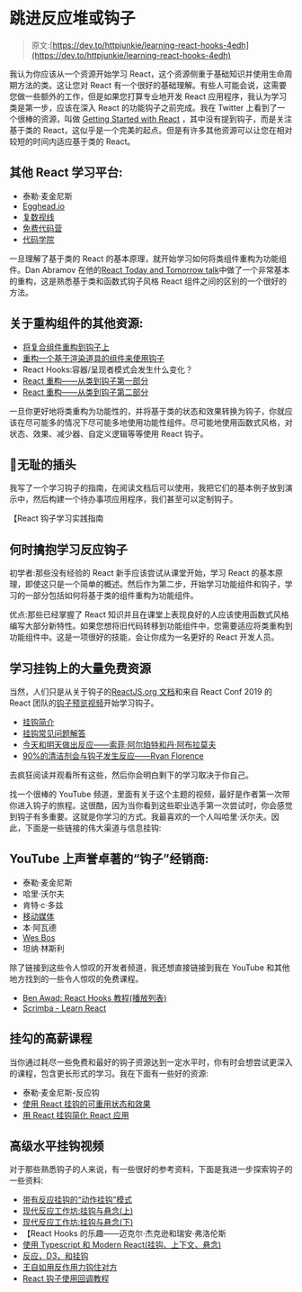 # 跳进反应堆或钩子

> 原文:[https://dev.to/httpjunkie/learning-react-hooks-4edh](https://dev.to/httpjunkie/learning-react-hooks-4edh)

我认为你应该从一个资源开始学习 React，这个资源侧重于基础知识并使用生命周期方法的类。这让您对 React 有一个很好的基础理解。有些人可能会说，这需要您做一些额外的工作，但是如果您打算专业地开发 React 应用程序，我认为学习类是第一步，应该在深入 React 的功能钩子之前完成。我在 Twitter 上看到了一个很棒的资源，叫做 [Getting Started with React](https://www.taniarascia.com/getting-started-with-react/) ，其中没有提到钩子，而是关注基于类的 React，这似乎是一个完美的起点。但是有许多其他资源可以让您在相对较短的时间内适应基于类的 React。

## [](#other-react-learning-platforms)其他 React 学习平台:

*   泰勒·麦金尼斯
*   [Egghead.io](https://egghead.io/search?query=react)
*   [复数视线](https://www.pluralsight.com/paths/react)
*   [免费代码营](https://www.freecodecamp.org/news/learn-react-course/)
*   [代码学院](https://www.codecademy.com/learn/react-101)

一旦理解了基于类的 React 的基本原理，就开始学习如何将类组件重构为功能组件。Dan Abramov 在他的[React Today and Tomorrow talk](https://www.youtube.com/watch?v=V-QO-KO90iQ)中做了一个非常基本的重构，这是熟悉基于类和函数式钩子风格 React 组件之间的区别的一个很好的方法。

## [](#other-resources-on-refactoring-components)关于重构组件的其他资源:

*   [将复合组件重构到钩子上](https://www.youtube.com/watch?v=415EfGPuhSo)
*   [重构一个基于渲染道具的组件来使用钩子](https://www.youtube.com/watch?v=_eVyLVFlSQk)
*   React Hooks:容器/呈现者模式会发生什么变化？
*   [React 重构——从类到钩子第一部分](https://www.youtube.com/watch?v=AiLEe4amO6g)
*   [React 重构——从类到钩子第二部分](https://www.youtube.com/watch?v=MTRP9rnWmH8)

一旦你更好地将类重构为功能性的，并将基于类的状态和效果转换为钩子，你就应该在尽可能多的情况下尽可能多地使用功能性组件。尽可能地使用函数式风格，对状态、效果、减少器、自定义逻辑等等使用 React 钩子。

## [](#shameless-plug)📢无耻的插头

我写了一个学习钩子的指南，在阅读文档后可以使用，我把它们的基本例子放到演示中，然后构建一个待办事项应用程序，我们甚至可以定制钩子。

【React 钩子学习实践指南

## [](#when-to-tackle-learning-react-hooks)何时擒抱学习反应钩子

初学者:那些没有经验的 React 新手应该尝试从课堂开始，学习 React 的基本原理，即使这只是一个简单的概述。然后作为第二步，开始学习功能组件和钩子，学习的一部分包括如何将基于类的组件重构为功能组件。

优点:那些已经掌握了 React 知识并且在课堂上表现良好的人应该使用函数式风格编写大部分新特性。如果您想将旧代码转移到功能组件中，您需要适应将类重构到功能组件中。这是一项很好的技能，会让你成为一名更好的 React 开发人员。

## [](#great-free-resources-on-learning-hooks)学习挂钩上的大量免费资源

当然，人们只是从关于钩子的[ReactJS.org 文档](https://reactjs.org/docs/hooks-intro.html)和来自 React Conf 2019 的 React 团队的[钩子预览视频](https://www.youtube.com/watch?v=dpw9EHDh2bM)开始学习钩子。

*   [挂钩简介](https://reactjs.org/docs/hooks-intro.html)
*   [挂钩常见问题解答](https://reactjs.org/docs/hooks-faq.html)
*   [今天和明天做出反应——索菲·阿尔珀特和丹·阿布拉莫夫](https://www.youtube.com/watch?v=V-QO-KO90iQ&t=3s)
*   [90%的清洁剂会与钩子发生反应——Ryan Florence](https://www.youtube.com/watch?v=wXLf18DsV-I)

去疯狂阅读并观看所有这些，然后你会明白剩下的学习取决于你自己。

找一个很棒的 YouTube 频道，里面有关于这个主题的视频，最好是作者第一次带你进入钩子的旅程。这很酷，因为当你看到这些职业选手第一次尝试时，你会感觉到钩子有多重要。这就是你学习的方式。我最喜欢的一个人叫哈里·沃尔夫。因此，下面是一些链接的伟大渠道与信息挂钩:

## YouTube 上声誉卓著的“钩子”经销商:

*   泰勒·麦金尼斯
*   哈里·沃尔夫
*   肯特·c·多兹
*   [移动媒体](https://www.youtube.com/user/TechGuyWeb)
*   本·阿瓦德
*   [Wes Bos](https://www.youtube.com/user/wesbos/videos)
*   坦纳·林斯利

除了链接到这些令人惊叹的开发者频道，我还想直接链接到我在 YouTube 和其他地方找到的一些令人惊叹的免费课程。

*   [Ben Awad: React Hooks 教程(播放列表)](https://www.youtube.com/playlist?list=PLN3n1USn4xlmyw3ebYuZmGp60mcENitdM)
*   [Scrimba - Learn React](https://scrimba.com/g/glearnreact)

## [](#great-paid-courses-on-hooks)挂勾的高薪课程

当你通过耗尽一些免费和最好的钩子资源达到一定水平时，你有时会想尝试更深入的课程，包含更长形式的学习。我在下面有一些好的资源:

*   泰勒·麦金尼斯-反应钩
*   [使用 React 挂钩的可重用状态和效果](https://egghead.io/courses/reusable-state-and-effects-with-react-hooks)
*   [用 React 挂钩简化 React 应用](https://egghead.io/courses/simplify-react-apps-with-react-hooks)

## [](#advanced-level-hooks-videos)高级水平挂钩视频

对于那些熟悉钩子的人来说，有一些很好的参考资料，下面是我进一步探索钩子的一些资料:

*   [带有反应挂钩的“动作挂钩”模式](https://www.youtube.com/watch?v=JRz-xMIyPUA)
*   [现代反应工作坊:挂钩与悬念(上)](https://www.youtube.com/watch?v=xcZXS_VEJS0)
*   [现代反应工作坊:挂钩与悬念(下)](https://www.youtube.com/watch?v=NKAfuguroRY)
*   【React Hooks 的乐趣——迈克尔·杰克逊和瑞安·弗洛伦斯
*   [使用 Typescript 和 Modern React(挂钩、上下文、悬念)](https://www.youtube.com/watch?v=BnIhk4igd8I)
*   [反应，D3，和挂钩](https://www.youtube.com/watch?v=q5xxyGwTxZs)
*   [王自如用反作用力钩住对方](https://www.youtube.com/watch?v=KJP1E-Y-xyo)
*   [React 钩子使用回调教程](https://www.youtube.com/watch?v=-Ls48dd-vJE)